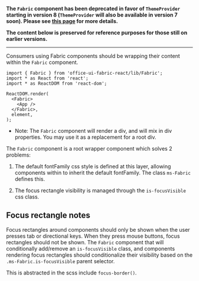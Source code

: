**The `Fabric` component has been deprecated in favor of `ThemeProvider` starting in version 8 (`ThemeProvider` will also be available in version 7 soon). Please see [this page](How-to-apply-theme-to-Fluent-UI-React-components) for more details.**

**The content below is preserved for reference purposes for those still on earlier versions.**

---

Consumers using Fabric components should be wrapping their content within the `Fabric` component.

```tsx
import { Fabric } from 'office-ui-fabric-react/lib/Fabric';
import * as React from 'react';
import * as ReactDOM from 'react-dom';

ReactDOM.render(
  <Fabric>
    <App />
  </Fabric>,
  element,
);
```

- Note: The `Fabric` component will render a div, and will mix in div properties. You may use it as a replacement for a root div.

The `Fabric` component is a root wrapper component which solves 2 problems:

1. The default fontFamily css style is defined at this layer, allowing components within to inherit the default fontFamily. The class `ms-Fabric` defines this.

2. The focus rectangle visibility is managed through the `is-focusVisible` css class.

## Focus rectangle notes

Focus rectangles around components should only be shown when the user presses tab or directional keys. When they press mouse buttons, focus rectangles should not be shown. The `Fabric` component that will conditionally add/remove an `is-focusVisible` class, and components rendering focus rectangles should conditionalize their visibility based on the `.ms-Fabric.is-focusVisible` parent selector.

This is abstracted in the scss include `focus-border()`.
